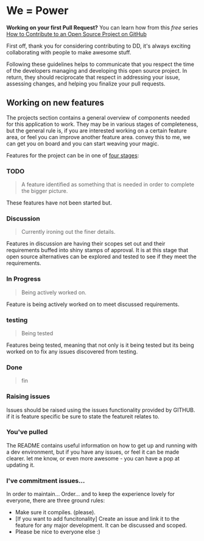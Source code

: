# We = Power

**Working on your first Pull Request?** You can learn how from this *free* series [How to Contribute to an Open Source Project on GitHub](https://egghead.io/series/how-to-contribute-to-an-open-source-project-on-github)

First off, thank you for considering contributing to DD, it's always exciting collaborating with people to make awesome stuff.


Following these guidelines helps to communicate that you respect the time of the developers managing and developing this open source project. In return, they should reciprocate that respect in addressing your issue, assessing changes, and helping you finalize your pull requests.

## Working on new features

The projects section contains a general overview of components needed for this application to work. They may be in various stages of completeness, but the general rule is, if you are interested working on a certain feature area, or feel you can improve another feature area. convey this to me, we can get you on board and you can start weaving your magic.

Features for the project can be in one of [four stages](https://github.com/dweng0/doccadefinitions/projects/1):

### TODO
> A feature identified as something that is needed in order to complete the bigger picture.

These features have not been started but.

### Discussion
> Currently ironing out the finer details.

Features in discussion are having their scopes set out and their requirements buffed into shiny stamps of approval.
It is at this stage that open source alternatives can be explored and tested to see if they meet the requirements.

### In Progress
> Being actively worked on.

Feature is being actively worked on to meet discussed requirements.

### testing
>Being tested

Features being tested, meaning that not only is it being tested but its being worked on to fix any issues discovered from testing.

### Done
>fin


### Raising issues
Issues should be raised using the issues functionality provided by GITHUB. if it is feature specific be sure to state the featureit relates to.

### You've pulled
The README contains useful information on how to get up and running with a dev environment, but if you have any issues, or feel it can be made clearer. let me know, or even more awesome - you can have a pop at updating it.

### I've commitment issues...
In order to maintain... Order... and to keep the experience lovely for everyone, there are three ground rules:

- Make sure it compiles. (please).
- [If you want to add funcitonality] Create an issue and link it to the feature for any major development. It can be discussed and scoped.
- Please be nice to everyone else :)

